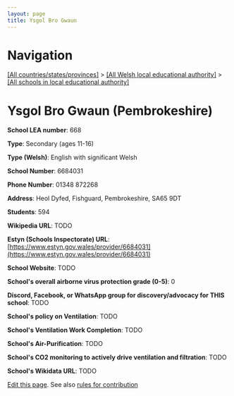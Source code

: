 ```yaml
---
layout: page
title: Ysgol Bro Gwaun
---
```

# Navigation

[[All countries/states/provinces]](../../..) > [[All Welsh local educational authority]](../..) > [[All schools in local educational authority]](..)

# Ysgol Bro Gwaun (Pembrokeshire)

**School LEA number**: 668

**Type**: Secondary (ages 11-16)

**Type (Welsh)**: English with significant Welsh

**School Number**: 6684031

**Phone Number**: 01348 872268

**Address**: Heol Dyfed, Fishguard, Pembrokeshire, SA65 9DT

**Students**: 594

**Wikipedia URL**: TODO

**Estyn (Schools Inspectorate) URL**: [https://www.estyn.gov.wales/provider/6684031](https://www.estyn.gov.wales/provider/6684031)

**School Website**: TODO

**School's overall airborne virus protection grade (0-5)**: 0

**Discord, Facebook, or WhatsApp group for discovery/advocacy for THIS school**: TODO

**School's policy on Ventilation**: TODO

**School's Ventilation Work Completion**: TODO

**School's Air-Purification**: TODO

**School's CO2 monitoring to actively drive ventilation and filtration**: TODO

**School's Wikidata URL**: TODO




[Edit this page](https://github.com/VentilationProject/Wales/edit/prif/./Pembrokeshire/Ysgol_Bro_Gwaun.md). See also [rules for contribution](../../../contribution-rules/)